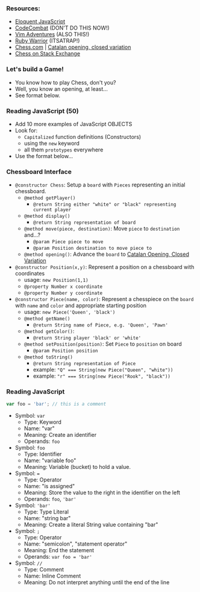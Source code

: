 ### Resources:

* [Eloquent JavaScript](http://eloquentjavascript.net)
* [CodeCombat](http://codecombat.com) (DON'T DO THIS NOW!)
* [Vim Adventures](http://vim-adventures.net) (ALSO THIS!)
* [Ruby Warrior](http://bloc.io/ruby-warror) (ITSATRAP!)
* [Chess.com](http://chess.com) | [Catalan opening, closed variation](http://j.mp/1BSJj9W)
* [Chess on Stack Exchange](http://chess.stackexchange.com)

### Let's build a Game!

* You know how to play Chess, don't you?
* Well, you know an opening, at least...
* See format below.

### Reading JavaScript (50)
* Add 10 more examples of JavaScript OBJECTS
* Look for:
    * `Capitalized` function definitions (Constructors)
    * using the `new` keyword
    * all them `prototypes` everywhere
* Use the format below...


### Chessboard Interface

* `@constructor Chess`: Setup a `board` with `Pieces` representing an initial chessboard.
    * `@method getPlayer()`
        * `@return String either "white" or "black" representing current player`
    * `@method display()`
        * `@return String representation of board`
    * `@method move(piece, destination)`: Move `piece` to `destination` and...?
       * `@param Piece piece to move`
       * `@param Position destination to move piece to`
    * `@method opening()`: Advance the `board` to [Catalan Opening, Closed Variation](http://j.mp/1BSJj9W)
* `@constructor Position(x,y)`: Represent a position on a chessboard with coordinates
    * usage: `new Position(1,1)`
    * `@property Number x coordinate`
    * `@property Number y coordinate`
* `@constructor Piece(name, color)`: Represent a chesspiece on the `board` with `name` and `color` and appropriate starting position
    * usage: `new Piece('Queen', 'black')`
    * `@method getName()`
        * `@return String name of Piece, e.g. 'Queen', 'Pawn'`
    * `@method getColor()`:
        * `@return String player 'black' or 'white'`
    * `@method setPosition(position)`: Set `Piece` to `position` on board
        * `@param Position position`
    * `@method toString()`
        * `@return String representation of Piece`
        * example: `"Q" === String(new Piece("Queen", "white"))`
        * example: `"r" === String(new Piece("Rook", "black"))`

### Reading JavaScript

```javascript
var foo = 'bar'; // this is a comment
```

* Symbol: `var`
  * Type: Keyword
  * Name: "var"
  * Meaning: Create an identifier
  * Operands: `foo`
* Symbol: `foo`
  * Type: Identifier
  * Name: "variable foo"
  * Meaning: Variable (bucket) to hold a value.
* Symbol: `=`
  * Type: Operator
  * Name: "is assigned"
  * Meaning: Store the value to the right in the identifier on the left
  * Operands: `foo`, `'bar'`
* Symbol: `'bar'`
  * Type: Type Literal
  * Name: "string bar"
  * Meaning: Create a literal String value containing "bar"
* Symbol: `;`
  * Type: Operator
  * Name: "semicolon", "statement operator"
  * Meaning: End the statement
  * Operands: `var foo = 'bar'`
* Symbol: `//`
  * Type: Comment
  * Name: Inline Comment
  * Meaning: Do not interpret anything until the end of the line
